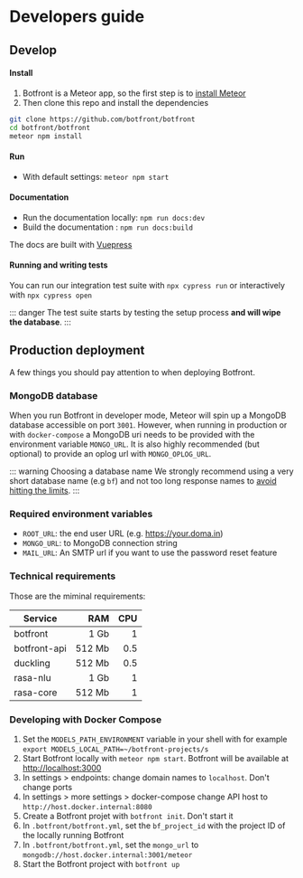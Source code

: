 
# Developers guide

## Develop


#### Install

1. Botfront is a Meteor app, so the first step is to [install Meteor](https://www.meteor.com/install)
2. Then clone this repo and install the dependencies
```bash
git clone https://github.com/botfront/botfront
cd botfront/botfront
meteor npm install
```

#### Run

- With default settings: `meteor npm start`


#### Documentation
- Run the documentation locally: `npm run docs:dev`
- Build the documentation : `npm run docs:build`

The docs are built with [Vuepress](https://vuepress.vuejs.org)


#### Running and writing tests
You can run our integration test suite with `npx cypress run` or interactively with `npx cypress open`

::: danger
The test suite starts by testing the setup process **and will wipe the database**. 
:::

## Production deployment

A few things you should pay attention to when deploying Botfront.

### MongoDB database
When you run Botfront in developer mode, Meteor will spin up a MongoDB database accessible on port `3001`. However, when running in production or with `docker-compose` a MongoDB uri needs to be provided with the environment variable `MONGO_URL`. It is also highly recommended (but optional) to provide an oplog url with `MONGO_OPLOG_URL`. 

::: warning Choosing a database name
We strongly recommend using a very short database name (e.g `bf`) and not too long response names to [avoid hitting the limits](https://docs.mongodb.com/manual/reference/limits/#namespaces).
:::

### Required environment variables

- `ROOT_URL`: the end user URL (e.g. https://your.doma.in)
- `MONGO_URL`: to MongoDB connection string
- `MAIL_URL`: An SMTP url if you want to use the password reset feature

### Technical requirements

Those are the miminal requirements:

| Service  | RAM   | CPU  |
|---|---:|---:|
| botfront |  1 Gb | 1  | 
| botfront-api  |  512 Mb | 0.5  |
| duckling  |  512 Mb | 0.5  |
| rasa-nlu  | 1 Gb  |  1 |
| rasa-core  |  512 Mb | 1  |

### Developing with Docker Compose

1. Set the `MODELS_PATH_ENVIRONMENT` variable in your shell with for example `export MODELS_LOCAL_PATH=~/botfront-projects/s`
2. Start Botfront locally with `meteor npm start`. Botfront will be available at [http://localhost:3000](http://localhost:3000)
3. In settings > endpoints: change domain names to `localhost`. Don't change ports
4. In settings > more settings > docker-compose change API host to `http://host.docker.internal:8080`
5. Create a Botfront projet with `botfront init`. Don't start it
6. In `.botfront/botfront.yml`,  set the `bf_project_id` with the project ID of the locally running Botfront
7. In `.botfront/botfront.yml`, set the `mongo_url` to `mongodb://host.docker.internal:3001/meteor`
8. Start the Botfront project with `botfront up`